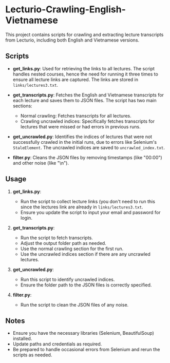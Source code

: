 # Lecturio-Crawling-English-Vietnamese

This project contains scripts for crawling and extracting lecture transcripts from Lecturio, including both English and Vietnamese versions.

## Scripts

- **get_links.py**: Used for retrieving the links to all lectures. The script handles nested courses, hence the need for running it three times to ensure all lecture links are captured. The links are stored in `links/lectures3.txt`.

- **get_transcripts.py**: Fetches the English and Vietnamese transcripts for each lecture and saves them to JSON files. The script has two main sections:
  - Normal crawling: Fetches transcripts for all lectures.
  - Crawling uncrawled indices: Specifically fetches transcripts for lectures that were missed or had errors in previous runs.

- **get_uncrawled.py**: Identifies the indices of lectures that were not successfully crawled in the initial runs, due to errors like Selenium's `StaleElement`. The uncrawled indices are saved to `uncrawled_index.txt`.

- **filter.py**: Cleans the JSON files by removing timestamps (like "00:00") and other noise (like "\n").

## Usage

1. **get_links.py**: 
   - Run the script to collect lecture links (you don't need to run this since the lectures link are already in `links/lectures3.txt`.
   - Ensure you update the script to input your email and password for login.

2. **get_transcripts.py**: 
   - Run the script to fetch transcripts.
   - Adjust the output folder path as needed.
   - Use the normal crawling section for the first run.
   - Use the uncrawled indices section if there are any uncrawled lectures.

3. **get_uncrawled.py**: 
   - Run this script to identify uncrawled indices.
   - Ensure the folder path to the JSON files is correctly specified.

4. **filter.py**: 
   - Run the script to clean the JSON files of any noise.

## Notes

- Ensure you have the necessary libraries (Selenium, BeautifulSoup) installed.
- Update paths and credentials as required.
- Be prepared to handle occasional errors from Selenium and rerun the scripts as needed.
